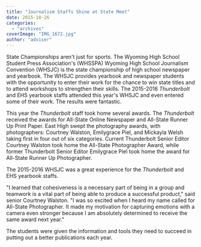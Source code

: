 ```yaml
---
title: "Journalism Staffs Shine at State Meet"
date: 2015-10-26
categories: 
  - "archives"
coverImage: "IMG_1672.jpg"
author: "adviser"
---
```


State Championships aren't just for sports. The Wyoming High School Student Press Association's (WHSSPA) Wyoming High School Journalism Convention (WHSJC) is the state championship of high school newspaper and yearbook. The WHSJC provides yearbook and newspaper students with the opportunity to enter their work for the chance to win state titles and to attend workshops to strengthen their skills. The 2015-2016 _Thunderbolt_ and EHS yearbook staffs attended this year's WHSJC and even entered some of their work. The results were fantastic.

This year the _Thunderbolt_ staff took home several awards. The _Thunderbolt_ received the awards for All-State Online Newspaper and All-State Runner Up Print Paper. East High swept the photography awards, with photographers: Courtney Walston, Emilygrace Piel, and Mickayla Welsh taking first in four out of six categories. Current Thunderbolt Senior Editor Courtney Walston took home the All-State Photographer Award, while former Thunderbolt Senior Editor Emilygrace Piel took home the award for All-State Runner Up Photographer.

The 2015-2016 WHSJC was a great experience for the _Thunderbolt_ and EHS yearbook staffs.

"I learned that cohesiveness is a necessary part of being in a group and teamwork is a vital part of being able to produce a successful product," said senior Courtney Walston. "I was so excited when I heard my name called for All-State Photographer. It made my motivation for capturing emotions with a camera even stronger because I am absolutely determined to receive the same award next year."  

The students were given the information and tools they need to succeed in putting out a better publications each year.
